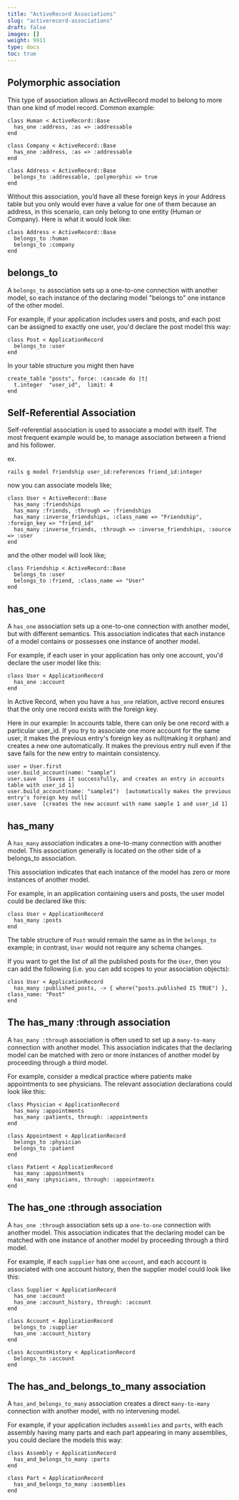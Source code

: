 ```yaml
---
title: "ActiveRecord Associations"
slug: "activerecord-associations"
draft: false
images: []
weight: 9911
type: docs
toc: true
---
```


## Polymorphic association
This type of association allows an ActiveRecord model to belong to more than one kind of model record. Common example:


    class Human < ActiveRecord::Base
      has_one :address, :as => :addressable
    end
    
    class Company < ActiveRecord::Base
      has_one :address, :as => :addressable
    end
    
    class Address < ActiveRecord::Base
      belongs_to :addressable, :polymorphic => true
    end

Without this association, you’d have all these foreign keys in your Address table but you only would ever have a value for one of them because an address, in this scenario, can only belong to one entity (Human or Company). Here is what it would look like:

    class Address < ActiveRecord::Base
      belongs_to :human
      belongs_to :company
    end

## belongs_to
A `belongs_to` association sets up a one-to-one connection with another model, so each instance of the declaring model "belongs to" one instance of the other model.

For example, if your application includes users and posts, and each post can be assigned to exactly one user, you'd declare the post model this way:

    class Post < ApplicationRecord
      belongs_to :user
    end

In your table structure you might then have

```
create_table "posts", force: :cascade do |t|
  t.integer  "user_id",  limit: 4
end
```

## Self-Referential Association
Self-referential association is used to associate a model with itself. The most frequent example would be, to manage association between a friend and his follower.

ex.

    rails g model friendship user_id:references friend_id:integer

now you can associate models like;

    class User < ActiveRecord::Base
      has_many :friendships
      has_many :friends, :through => :friendships
      has_many :inverse_friendships, :class_name => "Friendship", :foreign_key => "friend_id"
      has_many :inverse_friends, :through => :inverse_friendships, :source => :user
    end

and the other model will look like;

    class Friendship < ActiveRecord::Base
      belongs_to :user
      belongs_to :friend, :class_name => "User"
    end

## has_one
A `has_one` association sets up a one-to-one connection with another model, but with different semantics. This association indicates that each instance of a model contains or possesses one instance of another model. 

For example, if each user in your application has only one account, you'd declare the user model like this:

    class User < ApplicationRecord
      has_one :account
    end

In Active Record, when you have a `has_one` relation, active record ensures that the only one record exists with the foreign key.
 
Here in our example: In accounts table, there can only be one record with a particular user_id. If you try to associate one more account for the same user, it makes the previous entry's foreign key as null(making it orphan) and creates a new one automatically. It makes the previous entry null even if the save fails for the new entry to maintain consistency.

 

    user = User.first
    user.build_account(name: "sample")
    user.save   [Saves it successfully, and creates an entry in accounts table with user_id 1]
    user.build_account(name: "sample1")  [automatically makes the previous entry's foreign key null]
    user.save  [creates the new account with name sample 1 and user_id 1]




## has_many
A `has_many` association indicates a one-to-many connection with another model. This association generally is located on the other side of a belongs_to association. 

This association indicates that each instance of the model has zero or more instances of another model. 

For example, in an application containing users and posts, the user model could be declared like this:

    class User < ApplicationRecord
      has_many :posts
    end

The table structure of `Post` would remain the same as in the `belongs_to` example; in contrast, `User` would not require any schema changes.

If you want to get the list of all the published posts for the `User`, then you can add the following (i.e. you can add scopes to your association objects):

    class User < ApplicationRecord
      has_many :published_posts, -> { where("posts.published IS TRUE") }, class_name: "Post"
    end

## The has_many :through association
A `has_many :through` association is often used to set up a `many-to-many` connection with another model. This association indicates that the declaring model can be matched with zero or more instances of another model by proceeding through a third model.

For example, consider a medical practice where patients make appointments to see physicians. The relevant association declarations could look like this:

    class Physician < ApplicationRecord
      has_many :appointments
      has_many :patients, through: :appointments
    end
 
    class Appointment < ApplicationRecord
      belongs_to :physician
      belongs_to :patient
    end
 
    class Patient < ApplicationRecord
      has_many :appointments
      has_many :physicians, through: :appointments
    end

## The has_one :through association
A `has_one :through` association sets up a `one-to-one` connection with another model. This association indicates that the declaring model can be matched with one instance of another model by proceeding through a third model.

For example, if each `supplier` has one `account`, and each account is associated with one account history, then the supplier model could look like this:

    class Supplier < ApplicationRecord
      has_one :account
      has_one :account_history, through: :account
    end
 
    class Account < ApplicationRecord
      belongs_to :supplier
      has_one :account_history
    end
 
    class AccountHistory < ApplicationRecord
      belongs_to :account
    end

## The has_and_belongs_to_many association
A `has_and_belongs_to_many` association creates a direct `many-to-many` connection with another model, with no intervening model.

For example, if your application includes `assemblies` and `parts`, with each assembly having many parts and each part appearing in many assemblies, you could declare the models this way:

    class Assembly < ApplicationRecord
      has_and_belongs_to_many :parts
    end
 
    class Part < ApplicationRecord
      has_and_belongs_to_many :assemblies
    end

